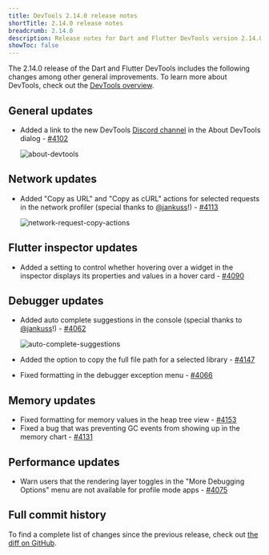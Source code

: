 ```yaml
---
title: DevTools 2.14.0 release notes
shortTitle: 2.14.0 release notes
breadcrumb: 2.14.0
description: Release notes for Dart and Flutter DevTools version 2.14.0.
showToc: false
---
```


The 2.14.0 release of the Dart and Flutter DevTools
includes the following changes among other general improvements.
To learn more about DevTools, check out the
[DevTools overview](https://docs.flutter.dev/tools/devtools).

## General updates

* Added a link to the new DevTools
  [Discord channel](https://discord.com/channels/608014603317936148/958862085297672282)
  in the About DevTools dialog -
  [#4102](https://github.com/flutter/devtools/pull/4102)

  ![about-devtools](/assets/images/docs/tools/devtools/release-notes/images-2.14.0/image1.png "about devtools")

## Network updates

* Added "Copy as URL" and "Copy as cURL" actions for
  selected requests in the network profiler
  (special thanks to [@jankuss](https://github.com/jankuss)!) -
  [#4113](https://github.com/flutter/devtools/pull/4113)

  ![network-request-copy-actions](/assets/images/docs/tools/devtools/release-notes/images-2.14.0/image2.png "network request copy actions")

## Flutter inspector updates

* Added a setting to control whether hovering over a widget
  in the inspector displays its properties and values in a hover card -
  [#4090](https://github.com/flutter/devtools/pull/4090)

## Debugger updates

* Added auto complete suggestions in the console
  (special thanks to [@jankuss](https://github.com/jankuss)!) -
  [#4062](https://github.com/flutter/devtools/pull/4062)

  ![auto-complete-suggestions](/assets/images/docs/tools/devtools/release-notes/images-2.14.0/image3.png "auto complete suggestions")

* Added the option to copy the full file path for a selected library -
  [#4147](https://github.com/flutter/devtools/pull/4147)
* Fixed formatting in the debugger exception menu -
  [#4066](https://github.com/flutter/devtools/pull/4066)

## Memory updates

* Fixed formatting for memory values in the heap tree view -
  [#4153](https://github.com/flutter/devtools/pull/4153)
* Fixed a bug that was preventing GC events from
  showing up in the memory chart -
  [#4131](https://github.com/flutter/devtools/pull/4131)

## Performance updates

* Warn users that the rendering layer toggles in the
  "More Debugging Options" menu are not available for profile mode apps -
  [#4075](https://github.com/flutter/devtools/pull/4075)

## Full commit history

To find a complete list of changes since the previous release,
check out
[the diff on GitHub](https://github.com/flutter/devtools/compare/v2.13.1...v2.14.0).
